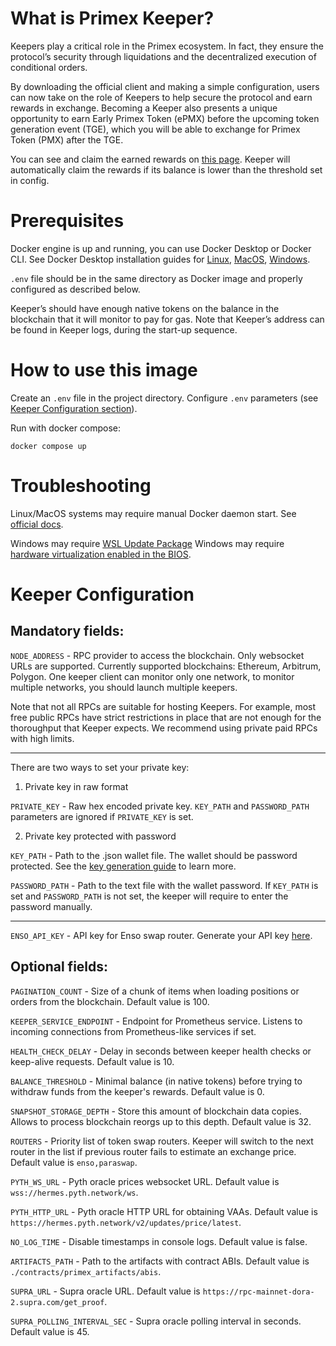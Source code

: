 # What is Primex Keeper?

Keepers play a critical role in the Primex ecosystem. In fact, they ensure the protocol’s security through liquidations and the decentralized execution of conditional orders.

By downloading the official client and making a simple configuration, users can now take on the role of Keepers to help secure the protocol and earn rewards in exchange. Becoming a Keeper also presents a unique opportunity to earn Early Primex Token (ePMX) before the upcoming token generation event (TGE), which you will be able to exchange for Primex Token (PMX) after the TGE.

You can see and claim the earned rewards on [this page](https://app.primex.finance/#/keeper-rewards). Keeper will automatically claim the rewards if its balance is lower than the threshold set in config.

# Prerequisites

Docker engine is up and running, you can use Docker Desktop or Docker CLI. See Docker Desktop installation guides for [Linux](https://docs.docker.com/desktop/setup/install/linux/), [MacOS](https://docs.docker.com/desktop/setup/install/mac-install/), [Windows](https://docs.docker.com/desktop/setup/install/windows-install/).

`.env` file should be in the same directory as Docker image and properly configured as described below.

Keeper’s should have enough native tokens on the balance in the blockchain that it will monitor to pay for gas. Note that Keeper’s address can be found in Keeper logs, during the start-up sequence.

# How to use this image

Create an `.env` file in the project directory. Configure `.env` parameters (see [Keeper Configuration section](#keeper-configuration)). 

Run with docker compose:

`docker compose up`

# Troubleshooting

Linux/MacOS systems may require manual Docker daemon start. See [official docs](https://docs.docker.com/engine/daemon/start/).

Windows may require [WSL Update Package](https://learn.microsoft.com/en-us/windows/wsl/install-manual#step-4---download-the-linux-kernel-update-package)
Windows may require [hardware virtualization enabled in the BIOS](https://docs.docker.com/desktop/troubleshoot/topics/#virtualization).

# Keeper Configuration

## Mandatory fields:
`NODE_ADDRESS` - RPC provider to access the blockchain. Only websocket URLs are supported. Currently supported blockchains: Ethereum, Arbitrum, Polygon. One keeper client can monitor only one network, to monitor multiple networks, you should launch multiple keepers. 

Note that not all RPCs are suitable for hosting Keepers. For example, most free public RPCs have strict restrictions in place that are not enough for the thoroughput that Keeper expects. We recommend using private paid RPCs with high limits.


-----

There are two ways to set your private key:

1) Private key in raw format
   
`PRIVATE_KEY` - Raw hex encoded private key. `KEY_PATH` and `PASSWORD_PATH` parameters are ignored if `PRIVATE_KEY` is set. 

2) Private key protected with password

`KEY_PATH` - Path to the .json wallet file. The wallet should be password protected. See the [key generation guide](https://geth.ethereum.org/docs/fundamentals/account-management) to learn more.

`PASSWORD_PATH` - Path to the text file with the wallet password. If `KEY_PATH` is set and `PASSWORD_PATH` is not set, the keeper will require to enter the password manually.

----

`ENSO_API_KEY` - API key for Enso swap router. Generate your API key [here](https://shortcuts.enso.finance/developers).

## Optional fields:

`PAGINATION_COUNT` - Size of a chunk of items when loading positions or orders from the blockchain. Default value is 100.

`KEEPER_SERVICE_ENDPOINT` - Endpoint for Prometheus service. Listens to incoming connections from Prometheus-like services if set. 

`HEALTH_CHECK_DELAY` - Delay in seconds between keeper health checks or keep-alive requests. Default value is 10.

`BALANCE_THRESHOLD` - Minimal balance (in native tokens) before trying to withdraw funds from the keeper's rewards. Default value is 0.

`SNAPSHOT_STORAGE_DEPTH` - Store this amount of blockchain data copies. Allows to process blockchain reorgs up to this depth. Default value is 32.

`ROUTERS` - Priority list of token swap routers. Keeper will switch to the next router in the list if previous router fails to estimate an exchange price. Default value is `enso,paraswap`.

`PYTH_WS_URL` - Pyth oracle prices websocket URL. Default value is `wss://hermes.pyth.network/ws`.

`PYTH_HTTP_URL`  - Pyth oracle HTTP URL for obtaining VAAs. Default value is `https://hermes.pyth.network/v2/updates/price/latest`.

`NO_LOG_TIME` - Disable timestamps in console logs. Default value is false.

`ARTIFACTS_PATH` - Path to the artifacts with contract ABIs. Default value is `./contracts/primex_artifacts/abis`.

`SUPRA_URL` - Supra oracle URL. Default value is `https://rpc-mainnet-dora-2.supra.com/get_proof`.

`SUPRA_POLLING_INTERVAL_SEC` - Supra oracle polling interval in seconds. Default value is 45.
